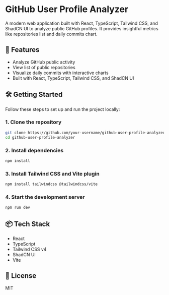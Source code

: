 # GitHub User Profile Analyzer

A modern web application built with React, TypeScript, Tailwind CSS, and ShadCN UI to analyze public GitHub profiles. It provides insightful metrics like repositories list and daily commits chart.

## 🚀 Features

- Analyze GitHub public activity  
- View list of public repositories  
- Visualize daily commits with interactive charts  
- Built with React, TypeScript, Tailwind CSS, and ShadCN UI  

## 🛠️ Getting Started

Follow these steps to set up and run the project locally:

### 1. Clone the repository

```bash
git clone https://github.com/your-username/github-user-profile-analyzer.git
cd github-user-profile-analyzer
```

### 2. Install dependencies

```bash
npm install
```

### 3. Install Tailwind CSS and Vite plugin

```bash
npm install tailwindcss @tailwindcss/vite
```

### 4. Start the development server

```bash
npm run dev
```

## 📦 Tech Stack

- React  
- TypeScript  
- Tailwind CSS v4  
- ShadCN UI  
- Vite  

## 📄 License

MIT
